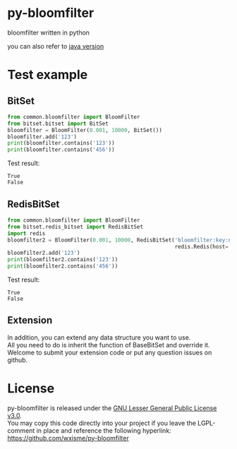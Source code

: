 # py-bloomfilter
bloomfilter written in python</br>

you can also refer to [java version](https://github.com/wxisme/bloomfilter)

# Test example

## BitSet

```python
from common.bloomfilter import BloomFilter
from bitset.bitset import BitSet
bloomfilter = BloomFilter(0.001, 10000, BitSet())
bloomfilter.add('123')
print(bloomfilter.contains('123'))
print(bloomfilter.contains('456'))
```
Test result:
```
True
False
```

## RedisBitSet

```python
from common.bloomfilter import BloomFilter
from bitset.redis_bitset import RedisBitSet
import redis
bloomfilter2 = BloomFilter(0.001, 10000, RedisBitSet('bloomfilter:key:name',
                                                     redis.Redis(host='127.0.0.1', port=6379, password='123456')))
bloomfilter2.add('123')
print(bloomfilter2.contains('123'))
print(bloomfilter2.contains('456'))
```
Test result:
```
True
False
```

## Extension

In addition, you can extend any data structure you want to use.</br>
All you need to do is inherit the function of BaseBitSet and override it.</br>
Welcome to submit your extension code or put any question issues on github.</br>

# License

py-bloomfilter is released under the [GNU Lesser General Public License v3.0](http://www.gnu.org/licenses/).</br>
You may copy this code directly into your project if you leave the LGPL-comment in place and reference the following hyperlink:</br>
https://github.com/wxisme/py-bloomfilter

